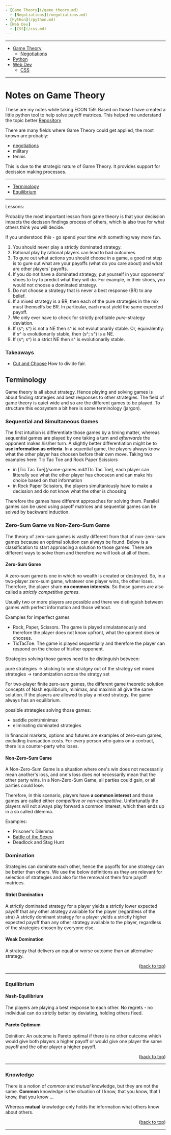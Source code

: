 ```yaml
---
- [Game Theory](/game_theory.md)
  - [Negotiations](/negotiations.md) 
- [Python](/python.md)
- [Web Dev]
  - [CSS](/css.md)
---
```


---
- [Game Theory](/game_theory.md)
   - [Negotiations](/negotiations.md)
- [Python](/python.md)
- [Web Dev](/web-dev.md)
   - [CSS](/css.md)
---

# <a name="game-theory-top"></a>Notes on Game Theory

These are my notes while taking ECON 159. Based on those I have created a little python tool to help solve payoff matrices. This helped me understand the topic better
[Repository](https://github.com/stevwyman/game_theory)

There are many fields where Game Theory could get applied, the most known are probably:

* [negotiations](/negotiations.md)
* military
* tennis

This is due to the strategic nature of Game Theory. It provides support for decission making processes.

---
- [Terminology](#terminology)
- [Equilibrium](#equilibrium)
---

Lessons:

Probably the most important lesson from game theory is that your decission impacts the decisson findings process of others, which is also true for what others think you will decide.

If you understood this - go spend your time with something way more fun.

1. You should never play a strictly dominated strategy.
2. Rational play by rational players can lead to bad outcomes
3. To gure out what actions you should choose in a game, a good rst step is to gure out what are your payoffs (what do you care about) and what are other players' payoffs.
4. If you do not have a dominated strategy, put yourself in your opponents' shoes to try to predict what they will do. For example, in their shoes, you would not choose a dominated strategy.
5. Do not choose a strategy that is never a best response (BR) to any belief.
6. If a mixed strategy is a BR, then each of the pure strategies in the mix must themselfs be  BR. In particular, each must yield the same expected payoff.
7. We only ever have to check for strictly profitable *pure*-strategy deviation.
8. If (s^; s^) is not a NE then s^ is not evolutionarily stable. Or, equivalently: if s^ is evolutionarily stable, then (s^; s^) is a NE.
9. If (s^; s^) is a strict NE then s^ is evolutionarily stable.

### Takeaways

* [Cut and Choose](https://en.wikipedia.org/wiki/Divide_and_choose) How to divide fair.

## Terminology 

Game theory is all about strategy. Hence playing and solving games is about finding strategies and best responses to other strategies. The field of game theory is quiet wide and so are the different games to be played. To structure this ecosystem a bit here is some terminology (jargon).

### Sequential and Simultaneous Games

The first intuition is differentiate those games by a timing matter, whereas sequential games are played by one taking a turn and *afterwards* the opponent makes his/her turn. A slightly better differentiation might be to **use information as criteria**.
In a squential game, the players always know what the other player has choosen before their own move.
Taking two examples here: Tic Tac Toe and Rock Paper Scissiors

* in [Tic Tac Toe](/some-games.md#TIc Tac Toe), each player can litterally see what the other player has choosesn and can make his choice based on that information
* in Rock Paper Scissiors, the players simultaniously have to make a decission and do not know what the other is choosing

Therefore the games have different approaches for solving them. Parallel games can be used using payoff matrices and sequential games can be solved by backward induction.

### Zero-Sum Game vs Non-Zero-Sum Game

The theory of zero-sum games is vastly different from that of non-zero-sum games because an optimal solution can always be found. Below is a classification to start approacing a solution to those games. There are different ways to solve them and therefore we will look at all of them.

#### Zero-Sum Game

A zero-sum game is one in which no wealth is created or destroyed. So, in a two-player zero-sum game, whatever one player wins, the other loses. Therefore, the player share **no common interests**. So those games are also called a *strictly competitive games*.

Usually two or more players are possible and there we distinguish between games with perfect information and those without.

Examples for imperfect games

- Rock, Paper, Scissors. The game is played simulataneously and therefore the player does not know upfront, what the oponent does or chooses.
- TicTacToe. The game is played sequentially and therefore the player can respond on the choise of his/her opponent.

Strategies solving those games need to be distinguish between:

pure strategies -> sticking to one stratgey out of the strategy set
mixed strategies -> randomization across the stratgy set

For two-player finite zero-sum games, the different game theoretic solution concepts of Nash equilibrium, minimax, and maximin all give the same solution. If the players are allowed to play a mixed strategy, the game always has an equilibrium.

possible strategies solving those games:

- saddle point/minimax
- eliminating dominated strategies

In financial markets, options and futures are examples of zero-sum games, excluding transaction costs. For every person who gains on a contract, there is a counter-party who loses.

#### Non-Zero-Sum Game

A Non-Zero-Sum Game is a situation where one's win does not necessarily mean another's loss, and one's loss does not necessarily mean that the other party wins. In a Non-Zero-Sum Game, all parties could gain, or all parties could lose.

Therefore, in this scenario, players have **a common interest** and those games are called either *competitive or non-competitive*. Unfortunatly the players will not always play forward a common interest, which then ends up in a so called dilemma.

Examples:

- Prisoner's Dilemma
- [Battle of the Sexes](/Game%20Theory/non-zero-games.md)
- Deadlock and Stag Hunt

### Domination

Strategies can dominate each other, hence the payoffs for one strategy can be better than others. We use the below definitions as they are relevant for selection of strategies and also for the removal ot them from payoff matrices.

#### Strict Domination

A strictly dominated strategy  for a player yields a strictly lower expected payoff that any other atrategy available for the player (regardless of the stra)
A strictly dominant strategy for a player yields a strictly higher expected payoff than
any other strategy available to the player, regardless of the strategies chosen by
everyone else.

#### Weak Domination

A strategy that delivers an equal or worse outcome than an alternative strategy.

<p align="right">(<a href="#game-theory-top">back to top</a>)</p>

---

### Equilibrium

#### Nash-Equilibrium

The players are playing a best response to each other. No regrets - no individual can do strictly better by deviating, holding others fixed.

#### Pareto Optimum

Deinition: An outcome is Pareto optimal if there is no other
outcome which would give both players a higher payoff or would give
one player the same payoff and the other player a higher payoff.

<p align="right">(<a href="#game-theory-top">back to top</a>)</p>

---

### Knowledge

There is a notion of *common* and *mutual* knowledge, but they are not the same. **Common** knowledge is the situation of I know, that you know, that I know, that you know ...

Whereas **mutual** knowledge only holds the information what others know about others.

<p align="right">(<a href="#game-theory-top">back to top</a>)</p>

---
